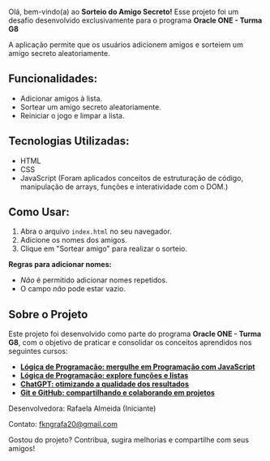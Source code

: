 Olá, bem-vindo(a) ao **Sorteio do Amigo Secreto!** Esse projeto foi um desafio desenvolvido exclusivamente para o programa **Oracle ONE - Turma G8**

A aplicação permite que os usuários adicionem amigos e sorteiem um amigo secreto aleatoriamente.

## Funcionalidades:

- Adicionar amigos à lista.
- Sortear um amigo secreto aleatoriamente.
- Reiniciar o jogo e limpar a lista.

## Tecnologias Utilizadas:

- HTML
- CSS
- JavaScript (Foram aplicados conceitos de estruturação de código, manipulação de arrays, funções e interatividade com o DOM.)
 
## Como Usar:

1. Abra o arquivo `index.html` no seu navegador.
2. Adicione os nomes dos amigos.
3. Clique em "Sortear amigo" para realizar o sorteio.

**Regras para adicionar nomes:**  
- *Não* é permitido adicionar nomes repetidos.  
- O campo *não* pode estar vazio. 

## Sobre o Projeto

Este projeto foi desenvolvido como parte do programa **Oracle ONE - Turma G8**, com o objetivo de praticar e consolidar os conceitos aprendidos nos seguintes cursos:  

- [**Lógica de Programação: mergulhe em Programação com JavaScript**](https://www.alura.com.br/curso-online-logica-programacao-mergulhe-programacao-javascript)
- [**Lógica de Programação: explore funções e listas**](https://www.alura.com.br/curso-online-logica-programacao-funcoes-listas) 
- [**ChatGPT: otimizando a qualidade dos resultados**](https://www.alura.com.br/curso-online-chatgpt-otimizando-qualidade-resultados)
- [**Git e GitHub: compartilhando e colaborando em projetos**](https://www.alura.com.br/curso-online-git-github-compartilhando-colaborando-projetos)



 Desenvolvedora: Rafaela Almeida (Iniciante)
 
 Contato: fkngrafa20@gmail.com
 

Gostou do projeto? Contribua, sugira melhorias e compartilhe com seus amigos!
